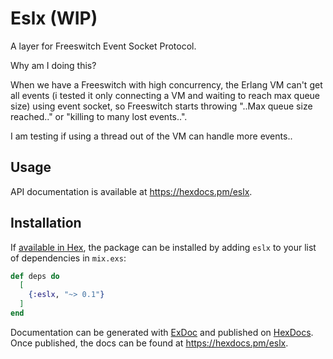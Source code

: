 # Eslx (WIP)

A layer for Freeswitch Event Socket Protocol.

Why am I doing this?

When we have a Freeswitch with high concurrency, the Erlang VM
can't get all events (i tested it only connecting a VM and waiting to reach max queue size)
using event socket, so Freeswitch starts throwing "..Max queue size reached.."
or "killing to many lost events..".

I am testing if using a thread out of the VM can handle more events..

## Usage

API documentation is available at <https://hexdocs.pm/eslx>.

## Installation

If [available in Hex](https://hex.pm/docs/publish), the package can be installed
by adding `eslx` to your list of dependencies in `mix.exs`:

```elixir
def deps do
  [
    {:eslx, "~> 0.1"}
  ]
end
```

Documentation can be generated with [ExDoc](https://github.com/elixir-lang/ex_doc)
and published on [HexDocs](https://hexdocs.pm). Once published, the docs can
be found at <https://hexdocs.pm/eslx>.

